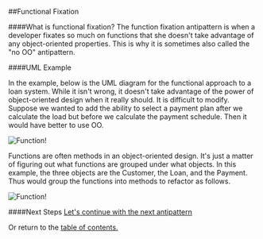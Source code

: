 ##Functional Fixation

####What is functional fixation?
The function fixation antipattern is when a developer fixates so much on functions
that she doesn't take advantage of any object-oriented properties. This is why
it is sometimes also called the "no OO" antipattern.

####UML Example

In the example, below is the UML diagram for the functional approach to a loan system.
While it isn't wrong, it doesn't take advantage of the power of object-oriented design
when it really should. It is difficult to modify. Suppose we wanted to add the
ability to select a payment plan after we calculate the load but before we 
calculate the payment schedule. Then it would have better to use OO.

![Function!](https://github.com/trekbaum/present/blob/master/anti/resourses/function1.png "Function UML")

Functions are often methods in an object-oriented design. It's just a matter of 
figuring out what functions are grouped under what objects. In this example,
the three objects are the Customer, the Loan, and the Payment. Thus would group
the functions into methods to refactor as follows.

![Function!](https://github.com/trekbaum/present/blob/master/anti/resourses/function2.png "Function UML")


####Next Steps
[Let's continue with the next antipattern](https://github.com/trekbaum/present/blob/master/anti/slide5.md)

Or return to the [table of contents.](https://github.com/trekbaum/present/blob/master/anti/README.md)
